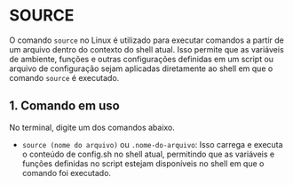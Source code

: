# SOURCE
O comando `source` no Linux é utilizado para executar comandos a partir de um arquivo dentro do contexto do shell atual. Isso permite que as variáveis de ambiente, funções e outras configurações definidas em um script ou arquivo de configuração sejam aplicadas diretamente ao shell em que o comando `source` é executado.

## 1. Comando em uso
No terminal, digite um dos comandos abaixo.
- `source (nome do arquivo)` ou `.nome-do-arquivo`: Isso carrega e executa o conteúdo de config.sh no shell atual, permitindo que as variáveis e funções definidas no script estejam disponíveis no shell em que o comando foi executado.